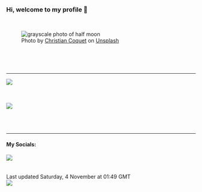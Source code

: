 <h3>Hi, welcome to my profile 👋</h3>

<br />
<figure>
  <img
    src="https://images.unsplash.com/photo-1603603650489-d7f880c64e7e?crop=entropy&cs=tinysrgb&fit=max&fm=jpg&ixid=M3wyNzQ3MDB8MHwxfHJhbmRvbXx8fHx8fHx8fDE2OTkwNTkyNjV8&ixlib=rb-4.0.3&q=80&w=1080&auto=format"
    alt="grayscale photo of half moon" 
  />
  <figcaption>Photo by <a
    href="https://unsplash.com/@ccoquet?utm_source=Profile%20readme&utm_medium=referral">Christian Coquet</a> on <a
    href="https://unsplash.com/?utm_source=Profile%20readme&utm_medium=referral">Unsplash</a></figcaption>
</figure>




  <br /><br /><br />

<hr />
<img
  src="https://github-readme-stats.vercel.app/api?username=shanelucy&show_icons=true&theme=calm"
/>
<br /><br /><br />

<img 
  src="https://github-readme-stats.vercel.app/api/top-langs/?username=shanelucy&theme=calm"
/>
<br /><br /><br /><br />
<hr />
<h4>My Socials:</h4>
<a href="https://uk.linkedin.com/in/shane-lucy-4735b616a">
  <img
    src="https://img.shields.io/badge/linkedin%20-%230077B5.svg?&style=for-the-badge&logo=linkedin&logoColor=white"
  />
</a>
<br /><br /><br />
Last updated Saturday, 4 November at 01:49 GMT
<br />
<img
  src="https://github.com/ShaneLucy/ShaneLucy/workflows/README%20build/badge.svg"
/>
